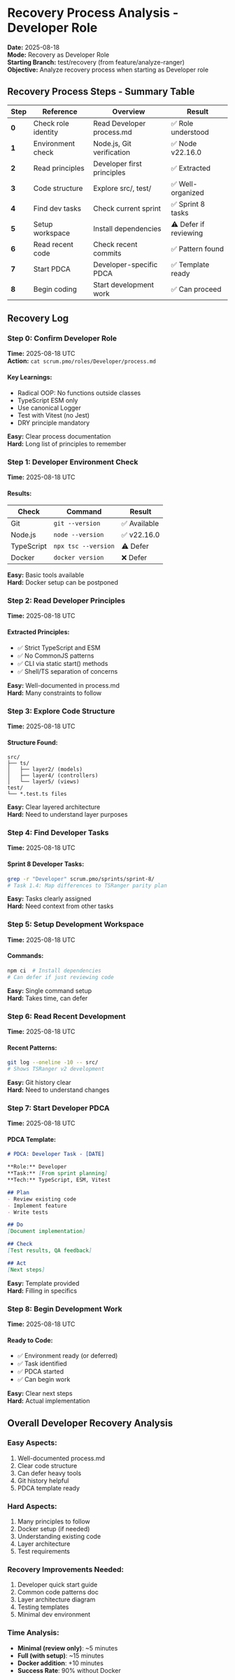 # Recovery Process Analysis - Developer Role

<!-- For DRY version with UUID step references, see design.input.md -->

**Date:** 2025-08-18  
**Mode:** Recovery as Developer Role  
**Starting Branch:** test/recovery (from feature/analyze-ranger)  
**Objective:** Analyze recovery process when starting as Developer role

## Recovery Process Steps - Summary Table

| Step | Reference | Overview | Result |
|------|-----------|----------|---------|
| **0** | Check role identity | Read Developer process.md | ✅ Role understood |
| **1** | Environment check | Node.js, Git verification | ✅ Node v22.16.0 |
| **2** | Read principles | Developer first principles | ✅ Extracted |
| **3** | Code structure | Explore src/, test/ | ✅ Well-organized |
| **4** | Find dev tasks | Check current sprint | ✅ Sprint 8 tasks |
| **5** | Setup workspace | Install dependencies | ⚠️ Defer if reviewing |
| **6** | Read recent code | Check recent commits | ✅ Pattern found |
| **7** | Start PDCA | Developer-specific PDCA | ✅ Template ready |
| **8** | Begin coding | Start development work | ✅ Can proceed |

## Recovery Log

### Step 0: Confirm Developer Role
**Time:** 2025-08-18 UTC  
**Action:** `cat scrum.pmo/roles/Developer/process.md`

#### Key Learnings:
- Radical OOP: No functions outside classes
- TypeScript ESM only  
- Use canonical Logger
- Test with Vitest (no Jest)
- DRY principle mandatory

**Easy:** Clear process documentation  
**Hard:** Long list of principles to remember

### Step 1: Developer Environment Check
**Time:** 2025-08-18 UTC  

#### Results:
| Check | Command | Result |
|-------|---------|--------|
| Git | `git --version` | ✅ Available |
| Node.js | `node --version` | ✅ v22.16.0 |
| TypeScript | `npx tsc --version` | ⚠️ Defer |
| Docker | `docker version` | ❌ Defer |

**Easy:** Basic tools available  
**Hard:** Docker setup can be postponed

### Step 2: Read Developer Principles
**Time:** 2025-08-18 UTC  

#### Extracted Principles:
- ✅ Strict TypeScript and ESM
- ✅ No CommonJS patterns
- ✅ CLI via static start() methods
- ✅ Shell/TS separation of concerns

**Easy:** Well-documented in process.md  
**Hard:** Many constraints to follow

### Step 3: Explore Code Structure
**Time:** 2025-08-18 UTC  

#### Structure Found:
```
src/
├── ts/
│   ├── layer2/ (models)
│   ├── layer4/ (controllers)
│   └── layer5/ (views)
test/
└── *.test.ts files
```

**Easy:** Clear layered architecture  
**Hard:** Need to understand layer purposes

### Step 4: Find Developer Tasks
**Time:** 2025-08-18 UTC  

#### Sprint 8 Developer Tasks:
```bash
grep -r "Developer" scrum.pmo/sprints/sprint-8/
# Task 1.4: Map differences to TSRanger parity plan
```

**Easy:** Tasks clearly assigned  
**Hard:** Need context from other tasks

### Step 5: Setup Development Workspace
**Time:** 2025-08-18 UTC  

#### Commands:
```bash
npm ci  # Install dependencies
# Can defer if just reviewing code
```

**Easy:** Single command setup  
**Hard:** Takes time, can defer

### Step 6: Read Recent Development
**Time:** 2025-08-18 UTC  

#### Recent Patterns:
```bash
git log --oneline -10 -- src/
# Shows TSRanger v2 development
```

**Easy:** Git history clear  
**Hard:** Need to understand changes

### Step 7: Start Developer PDCA
**Time:** 2025-08-18 UTC  

#### PDCA Template:
```markdown
# PDCA: Developer Task - [DATE]

**Role:** Developer  
**Task:** [From sprint planning]
**Tech:** TypeScript, ESM, Vitest

## Plan
- Review existing code
- Implement feature
- Write tests

## Do
[Document implementation]

## Check
[Test results, QA feedback]

## Act
[Next steps]
```

**Easy:** Template provided  
**Hard:** Filling in specifics

### Step 8: Begin Development Work
**Time:** 2025-08-18 UTC  

#### Ready to Code:
- ✅ Environment ready (or deferred)
- ✅ Task identified
- ✅ PDCA started
- ✅ Can begin work

**Easy:** Clear next steps  
**Hard:** Actual implementation

## Overall Developer Recovery Analysis

### Easy Aspects:
1. Well-documented process.md
2. Clear code structure
3. Can defer heavy tools
4. Git history helpful
5. PDCA template ready

### Hard Aspects:
1. Many principles to follow
2. Docker setup (if needed)
3. Understanding existing code
4. Layer architecture
5. Test requirements

### Recovery Improvements Needed:
1. Developer quick start guide
2. Common code patterns doc
3. Layer architecture diagram
4. Testing templates
5. Minimal dev environment

### Time Analysis:
- **Minimal (review only)**: ~5 minutes
- **Full (with setup)**: ~15 minutes
- **Docker addition**: +10 minutes
- **Success Rate**: 90% without Docker